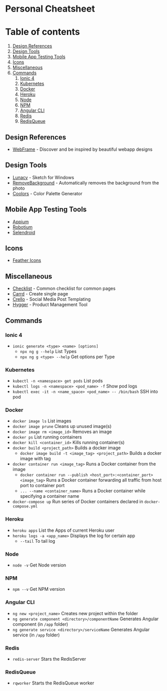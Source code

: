 # Personal Cheatsheet

# Table of contents
1. [Design References](#design-references)
1. [Design Tools](#design-tools)
1. [Mobile App Testing Tools](#mobile-app-testing-tools)
1. [Icons](#icons)
1. [Miscellaneous](#miscellaneous)
1. [Commands](#commands)
    1. [Ionic 4](#ionic-4)
    1. [Kubernetes](#kubernetes)
    1. [Docker](#docker)
    1. [Heroku](#heroku)
    1. [Node](#node)
    1. [NPM](#npm)
    1. [Angular CLI](#angular-cli)
    1. [Redis](#redis)
    1. [RedisQueue](#redisqueue)
  
## Design References
- [WebFrame](https://webframe.xyz) - Discover and be inspired by beautiful webapp designs

## Design Tools
- [Lunacy](https://icons8.com/lunacy?ref=producthunt) - Sketch for Windows
- [RemoveBackground](https://www.remove.bg) - Automatically removes the background from the photo
- [Coolors](https://coolors.co) - Color Palette Generator

## Mobile App Testing Tools
- [Appium](http://appium.io)
- [Robotium](https://github.com/robotiumtech/robotium)
- [Selendroid](http://selendroid.io)

## Icons
- [Feather Icons](https://feathericons.com)

## Miscellaneous
- [Checklist](https://www.checklist.design) - Common checklist for common pages
- [Carrd](https://carrd.co) - Create single page
- [Crello](https://crello.com) - Social Media Post Templating
- [Hygger](https://hygger.io) - Product Management Tool

## Commands

### Ionic 4
- `ionic generate <type> <name> [options]`
  - `npx ng g --help` List Types
  - `npx ng g <type> --help` Get options per Type
  
### Kubernetes
- `kubectl -n <namespace> get pods` List pods
- `kubectl logs -n <namespace> <pod_name> -f` Show pod logs
- `kubectl exec -it -n <name_space> <pod_name> -- /bin/bash` SSH into pod

### Docker
- `docker image ls` List images
- `docker image prune` Cleans up unused image(s)
- `docker image rm <image_id>` Removes an image
- `docker ps` List running containers
- `docker kill <container_id>` Kills running container(s)
- `docker build <project_path>` Builds a docker image
    - `docker image build -t <image_tag> <project_path>` Builds a docker image with tag
- `docker container run <image_tag>` Runs a Docker container from the image
    - `docker container run --publish <host_port>:<container_port> <image_tag>` Runs a Docker container forwarding all traffic from host port to container port
    - `... --name <container_name>` Runs a Docker container while specifying a container name
- `docker-compose up` Run series of Docker containers declared in `docker-compose.yml`

### Heroku
- `heroku apps` List the Apps of current Heroku user
- `heroku logs -a <app_name>` Displays the log for certain app
  - `--tail` To tail log
  
### Node
- `node -v` Get Node version

### NPM
- `npm --v` Get NPM version

### Angular CLI
- `ng new <project_name>` Creates new project within the folder
- `ng generate component <directory>/componentName` Generates Angular component (in `/app` folder)
- `ng generate service <directory>/serviceName` Generates Angular service (in `/app` folder)

### Redis
- `redis-server` Stars the RedisServer

### RedisQueue
- `rqworker` Starts the RedisQueue worker
